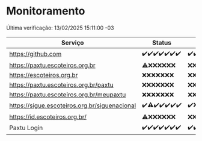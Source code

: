 # Monitoramento

Última verificação: 13/02/2025 15:11:00 -03

|Serviço|Status|Últimas 24h|
|---|---|---|
|https://github.com|<span title="2025-02-06: OK=23">✔️</span><span title="2025-02-07: OK=23">✔️</span><span title="2025-02-08: OK=23">✔️</span><span title="2025-02-09: OK=23">✔️</span><span title="2025-02-10: OK=23">✔️</span><span title="2025-02-11: OK=23">✔️</span><span title="2025-02-12: OK=17">✔️</span>|<span title="12/02/2025 15:11:00 -03 : 200">✔️</span><span title="12/02/2025 16:06:00 -03 : 200">✔️</span><span title="12/02/2025 17:09:00 -03 : 200">✔️</span><span title="12/02/2025 18:07:00 -03 : 200">✔️</span><span title="12/02/2025 19:07:00 -03 : 200">✔️</span><span title="12/02/2025 20:06:00 -03 : 200">✔️</span><span title="12/02/2025 21:40:00 -03 : 200">✔️</span><span title="12/02/2025 23:09:00 -03 : 200">✔️</span><span title="13/02/2025 00:12:00 -03 : 200">✔️</span><span title="13/02/2025 01:10:00 -03 : 200">✔️</span><span title="13/02/2025 02:08:00 -03 : 200">✔️</span><span title="13/02/2025 03:12:00 -03 : 200">✔️</span><span title="13/02/2025 04:08:00 -03 : 200">✔️</span><span title="13/02/2025 05:11:00 -03 : 200">✔️</span><span title="13/02/2025 06:09:00 -03 : 200">✔️</span><span title="13/02/2025 07:08:00 -03 : 200">✔️</span><span title="13/02/2025 08:07:00 -03 : 200">✔️</span><span title="13/02/2025 09:15:00 -03 : 200">✔️</span><span title="13/02/2025 10:16:00 -03 : 200">✔️</span><span title="13/02/2025 11:08:00 -03 : 200">✔️</span><span title="13/02/2025 12:09:00 -03 : 200">✔️</span><span title="13/02/2025 13:10:00 -03 : 200">✔️</span><span title="13/02/2025 14:06:00 -03 : 200">✔️</span><span title="13/02/2025 15:11:00 -03 : 200">✔️</span>|
|https://paxtu.escoteiros.org.br|<span title="2025-02-06: OK=2, Falhas=21">⚠️</span><span title="2025-02-07: Falhas=23">❌</span><span title="2025-02-08: Falhas=23">❌</span><span title="2025-02-09: Falhas=23">❌</span><span title="2025-02-10: Falhas=23">❌</span><span title="2025-02-11: Falhas=23">❌</span><span title="2025-02-12: Falhas=17">❌</span>|<span title="12/02/2025 15:11:00 -03 : 403">❌</span><span title="12/02/2025 16:06:00 -03 : 403">❌</span><span title="12/02/2025 17:09:00 -03 : 403">❌</span><span title="12/02/2025 18:07:00 -03 : 403">❌</span><span title="12/02/2025 19:07:00 -03 : 403">❌</span><span title="12/02/2025 20:06:00 -03 : 403">❌</span><span title="12/02/2025 21:40:00 -03 : 403">❌</span><span title="12/02/2025 23:09:00 -03 : 403">❌</span><span title="13/02/2025 00:12:00 -03 : 403">❌</span><span title="13/02/2025 01:10:00 -03 : 403">❌</span><span title="13/02/2025 02:08:00 -03 : 403">❌</span><span title="13/02/2025 03:12:00 -03 : 403">❌</span><span title="13/02/2025 04:08:00 -03 : 403">❌</span><span title="13/02/2025 05:11:00 -03 : 403">❌</span><span title="13/02/2025 06:09:00 -03 : 403">❌</span><span title="13/02/2025 07:08:00 -03 : 403">❌</span><span title="13/02/2025 08:07:00 -03 : 403">❌</span><span title="13/02/2025 09:15:00 -03 : 403">❌</span><span title="13/02/2025 10:16:00 -03 : 403">❌</span><span title="13/02/2025 11:08:00 -03 : 403">❌</span><span title="13/02/2025 12:09:00 -03 : 403">❌</span><span title="13/02/2025 13:10:00 -03 : 403">❌</span><span title="13/02/2025 14:06:00 -03 : 403">❌</span><span title="13/02/2025 15:11:00 -03 : 403">❌</span>|
|https://escoteiros.org.br|<span title="2025-02-06: Falhas=23">❌</span><span title="2025-02-07: Falhas=23">❌</span><span title="2025-02-08: Falhas=23">❌</span><span title="2025-02-09: Falhas=23">❌</span><span title="2025-02-10: Falhas=23">❌</span><span title="2025-02-11: Falhas=23">❌</span><span title="2025-02-12: Falhas=17">❌</span>|<span title="12/02/2025 15:11:00 -03 : 403">❌</span><span title="12/02/2025 16:06:00 -03 : 403">❌</span><span title="12/02/2025 17:09:00 -03 : 403">❌</span><span title="12/02/2025 18:07:00 -03 : 403">❌</span><span title="12/02/2025 19:07:00 -03 : 403">❌</span><span title="12/02/2025 20:06:00 -03 : 403">❌</span><span title="12/02/2025 21:40:00 -03 : 403">❌</span><span title="12/02/2025 23:09:00 -03 : 403">❌</span><span title="13/02/2025 00:12:00 -03 : 403">❌</span><span title="13/02/2025 01:10:00 -03 : 403">❌</span><span title="13/02/2025 02:08:00 -03 : 403">❌</span><span title="13/02/2025 03:12:00 -03 : 403">❌</span><span title="13/02/2025 04:08:00 -03 : 403">❌</span><span title="13/02/2025 05:11:00 -03 : 403">❌</span><span title="13/02/2025 06:09:00 -03 : 403">❌</span><span title="13/02/2025 07:08:00 -03 : 403">❌</span><span title="13/02/2025 08:07:00 -03 : 403">❌</span><span title="13/02/2025 09:15:00 -03 : 403">❌</span><span title="13/02/2025 10:16:00 -03 : 403">❌</span><span title="13/02/2025 11:08:00 -03 : 403">❌</span><span title="13/02/2025 12:09:00 -03 : 403">❌</span><span title="13/02/2025 13:10:00 -03 : 403">❌</span><span title="13/02/2025 14:06:00 -03 : 403">❌</span><span title="13/02/2025 15:11:00 -03 : 403">❌</span>|
|https://paxtu.escoteiros.org.br/paxtu|<span title="2025-02-06: Falhas=23">❌</span><span title="2025-02-07: Falhas=23">❌</span><span title="2025-02-08: Falhas=23">❌</span><span title="2025-02-09: Falhas=23">❌</span><span title="2025-02-10: Falhas=23">❌</span><span title="2025-02-11: Falhas=23">❌</span><span title="2025-02-12: Falhas=17">❌</span>|<span title="12/02/2025 15:11:00 -03 : 403">❌</span><span title="12/02/2025 16:06:00 -03 : 403">❌</span><span title="12/02/2025 17:09:00 -03 : 403">❌</span><span title="12/02/2025 18:07:00 -03 : 403">❌</span><span title="12/02/2025 19:07:00 -03 : 403">❌</span><span title="12/02/2025 20:06:00 -03 : 403">❌</span><span title="12/02/2025 21:40:00 -03 : 403">❌</span><span title="12/02/2025 23:09:00 -03 : 403">❌</span><span title="13/02/2025 00:12:00 -03 : 403">❌</span><span title="13/02/2025 01:10:00 -03 : 403">❌</span><span title="13/02/2025 02:08:00 -03 : 403">❌</span><span title="13/02/2025 03:12:00 -03 : 403">❌</span><span title="13/02/2025 04:08:00 -03 : 403">❌</span><span title="13/02/2025 05:11:00 -03 : 403">❌</span><span title="13/02/2025 06:09:00 -03 : 403">❌</span><span title="13/02/2025 07:08:00 -03 : 403">❌</span><span title="13/02/2025 08:07:00 -03 : 403">❌</span><span title="13/02/2025 09:15:00 -03 : 403">❌</span><span title="13/02/2025 10:16:00 -03 : 403">❌</span><span title="13/02/2025 11:08:00 -03 : 403">❌</span><span title="13/02/2025 12:09:00 -03 : 403">❌</span><span title="13/02/2025 13:10:00 -03 : 403">❌</span><span title="13/02/2025 14:06:00 -03 : 403">❌</span><span title="13/02/2025 15:11:00 -03 : 403">❌</span>|
|https://paxtu.escoteiros.org.br/meupaxtu|<span title="2025-02-06: Falhas=23">❌</span><span title="2025-02-07: Falhas=23">❌</span><span title="2025-02-08: Falhas=23">❌</span><span title="2025-02-09: Falhas=23">❌</span><span title="2025-02-10: Falhas=23">❌</span><span title="2025-02-11: Falhas=23">❌</span><span title="2025-02-12: Falhas=17">❌</span>|<span title="12/02/2025 15:11:00 -03 : 403">❌</span><span title="12/02/2025 16:06:00 -03 : 403">❌</span><span title="12/02/2025 17:09:00 -03 : 403">❌</span><span title="12/02/2025 18:07:00 -03 : 403">❌</span><span title="12/02/2025 19:07:00 -03 : 403">❌</span><span title="12/02/2025 20:06:00 -03 : 403">❌</span><span title="12/02/2025 21:40:00 -03 : 403">❌</span><span title="12/02/2025 23:09:00 -03 : 403">❌</span><span title="13/02/2025 00:12:00 -03 : 403">❌</span><span title="13/02/2025 01:10:00 -03 : 403">❌</span><span title="13/02/2025 02:08:00 -03 : 403">❌</span><span title="13/02/2025 03:12:00 -03 : 403">❌</span><span title="13/02/2025 04:08:00 -03 : 403">❌</span><span title="13/02/2025 05:11:00 -03 : 403">❌</span><span title="13/02/2025 06:09:00 -03 : 403">❌</span><span title="13/02/2025 07:08:00 -03 : 403">❌</span><span title="13/02/2025 08:07:00 -03 : 403">❌</span><span title="13/02/2025 09:15:00 -03 : 403">❌</span><span title="13/02/2025 10:16:00 -03 : 403">❌</span><span title="13/02/2025 11:08:00 -03 : 403">❌</span><span title="13/02/2025 12:09:00 -03 : 403">❌</span><span title="13/02/2025 13:10:00 -03 : 403">❌</span><span title="13/02/2025 14:06:00 -03 : 403">❌</span><span title="13/02/2025 15:11:00 -03 : 403">❌</span>|
|https://sigue.escoteiros.org.br/siguenacional|<span title="2025-02-06: OK=23">✔️</span><span title="2025-02-07: OK=22, Falhas=1">⚠️</span><span title="2025-02-08: OK=23">✔️</span><span title="2025-02-09: OK=23">✔️</span><span title="2025-02-10: OK=23">✔️</span><span title="2025-02-11: OK=23">✔️</span><span title="2025-02-12: OK=17">✔️</span>|<span title="12/02/2025 15:11:00 -03 : 200">✔️</span><span title="12/02/2025 16:06:00 -03 : 0">❌</span><span title="12/02/2025 17:09:00 -03 : 200">✔️</span><span title="12/02/2025 18:07:00 -03 : 200">✔️</span><span title="12/02/2025 19:07:00 -03 : 200">✔️</span><span title="12/02/2025 20:06:00 -03 : 200">✔️</span><span title="12/02/2025 21:40:00 -03 : 200">✔️</span><span title="12/02/2025 23:09:00 -03 : 200">✔️</span><span title="13/02/2025 00:12:00 -03 : 200">✔️</span><span title="13/02/2025 01:10:00 -03 : 200">✔️</span><span title="13/02/2025 02:08:00 -03 : 200">✔️</span><span title="13/02/2025 03:12:00 -03 : 200">✔️</span><span title="13/02/2025 04:08:00 -03 : 200">✔️</span><span title="13/02/2025 05:11:00 -03 : 200">✔️</span><span title="13/02/2025 06:09:00 -03 : 200">✔️</span><span title="13/02/2025 07:08:00 -03 : 200">✔️</span><span title="13/02/2025 08:07:00 -03 : 200">✔️</span><span title="13/02/2025 09:15:00 -03 : 200">✔️</span><span title="13/02/2025 10:16:00 -03 : 200">✔️</span><span title="13/02/2025 11:08:00 -03 : 200">✔️</span><span title="13/02/2025 12:09:00 -03 : 200">✔️</span><span title="13/02/2025 13:10:00 -03 : 200">✔️</span><span title="13/02/2025 14:06:00 -03 : 200">✔️</span><span title="13/02/2025 15:11:00 -03 : 200">✔️</span>|
|https://id.escoteiros.org.br/|<span title="2025-02-06: OK=4, Falhas=19">⚠️</span><span title="2025-02-07: Falhas=23">❌</span><span title="2025-02-08: Falhas=23">❌</span><span title="2025-02-09: Falhas=23">❌</span><span title="2025-02-10: Falhas=23">❌</span><span title="2025-02-11: Falhas=23">❌</span><span title="2025-02-12: Falhas=17">❌</span>|<span title="12/02/2025 15:11:00 -03 : 403">❌</span><span title="12/02/2025 16:06:00 -03 : 403">❌</span><span title="12/02/2025 17:09:00 -03 : 403">❌</span><span title="12/02/2025 18:07:00 -03 : 403">❌</span><span title="12/02/2025 19:07:00 -03 : 403">❌</span><span title="12/02/2025 20:06:00 -03 : 403">❌</span><span title="12/02/2025 21:40:00 -03 : 403">❌</span><span title="12/02/2025 23:09:00 -03 : 403">❌</span><span title="13/02/2025 00:12:00 -03 : 403">❌</span><span title="13/02/2025 01:10:00 -03 : 403">❌</span><span title="13/02/2025 02:08:00 -03 : 403">❌</span><span title="13/02/2025 03:12:00 -03 : 403">❌</span><span title="13/02/2025 04:08:00 -03 : 403">❌</span><span title="13/02/2025 05:11:00 -03 : 403">❌</span><span title="13/02/2025 06:09:00 -03 : 403">❌</span><span title="13/02/2025 07:08:00 -03 : 403">❌</span><span title="13/02/2025 08:07:00 -03 : 403">❌</span><span title="13/02/2025 09:15:00 -03 : 403">❌</span><span title="13/02/2025 10:16:00 -03 : 403">❌</span><span title="13/02/2025 11:08:00 -03 : 403">❌</span><span title="13/02/2025 12:09:00 -03 : 403">❌</span><span title="13/02/2025 13:10:00 -03 : 403">❌</span><span title="13/02/2025 14:06:00 -03 : 403">❌</span><span title="13/02/2025 15:11:00 -03 : 403">❌</span>|
|Paxtu Login|<span title="2025-02-06: OK=23">✔️</span><span title="2025-02-07: OK=23">✔️</span><span title="2025-02-08: OK=23">✔️</span><span title="2025-02-09: OK=23">✔️</span><span title="2025-02-10: OK=23">✔️</span><span title="2025-02-11: OK=23">✔️</span><span title="2025-02-12: OK=17">✔️</span>|<span title="12/02/2025 15:11:00 -03 : 200">✔️</span><span title="12/02/2025 16:06:00 -03 : 200">✔️</span><span title="12/02/2025 17:09:00 -03 : 200">✔️</span><span title="12/02/2025 18:07:00 -03 : 200">✔️</span><span title="12/02/2025 19:07:00 -03 : 200">✔️</span><span title="12/02/2025 20:06:00 -03 : 200">✔️</span><span title="12/02/2025 21:40:00 -03 : 200">✔️</span><span title="12/02/2025 23:09:00 -03 : 200">✔️</span><span title="13/02/2025 00:12:00 -03 : 200">✔️</span><span title="13/02/2025 01:10:00 -03 : 200">✔️</span><span title="13/02/2025 02:08:00 -03 : 200">✔️</span><span title="13/02/2025 03:12:00 -03 : 200">✔️</span><span title="13/02/2025 04:08:00 -03 : 200">✔️</span><span title="13/02/2025 05:11:00 -03 : 200">✔️</span><span title="13/02/2025 06:09:00 -03 : 200">✔️</span><span title="13/02/2025 07:08:00 -03 : 200">✔️</span><span title="13/02/2025 08:07:00 -03 : 200">✔️</span><span title="13/02/2025 09:15:00 -03 : 200">✔️</span><span title="13/02/2025 10:16:00 -03 : 200">✔️</span><span title="13/02/2025 11:08:00 -03 : 200">✔️</span><span title="13/02/2025 12:09:00 -03 : 200">✔️</span><span title="13/02/2025 13:10:00 -03 : 200">✔️</span><span title="13/02/2025 14:06:00 -03 : 200">✔️</span><span title="13/02/2025 15:11:00 -03 : 200">✔️</span>|
